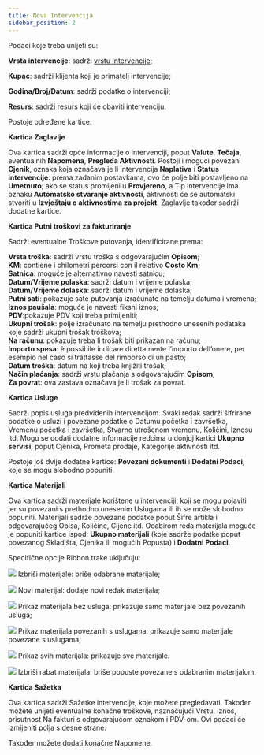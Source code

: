 ```yaml
---
title: Nova Intervencija
sidebar_position: 2
---
```


Podaci koje treba unijeti su:

**Vrsta intervencije**: sadrži [vrstu Intervencije](/docs/configurations/tables/project-management/intervention-type/);

**Kupac**: sadrži klijenta koji je primatelj intervencije;

**Godina/Broj/Datum**: sadrži podatke o intervenciji;

**Resurs**: sadrži resurs koji će obaviti intervenciju.

Postoje određene kartice.

**Kartica Zaglavlje**

Ova kartica sadrži opće informacije o intervenciji, poput **Valute**, **Tečaja**, eventualnih **Napomena**, **Pregleda Aktivnosti**. Postoji i mogući povezani **Cjenik**, oznaka koja označava je li intervencija **Naplativa** i **Status intervencije**: prema zadanim postavkama, ovo će polje biti postavljeno na **Umetnuto**; ako se status promijeni u **Provjereno**, a Tip intervencije ima oznaku **Automatsko stvaranje aktivnosti**, aktivnosti će se automatski stvoriti u **Izvještaju o aktivnostima za projekt**. 
Zaglavlje također sadrži dodatne kartice.

**Kartica Putni troškovi za fakturiranje**

Sadrži eventualne Troškove putovanja, identificirane prema:

**Vrsta troška**: sadrži vrstu troška s odgovarajućim **Opisom**;    
**KM**: contiene i chilometri percorsi con il relativo **Costo Km**;    
**Satnica**: moguće je alternativno navesti satnicu;   
**Datum/Vrijeme polaska**: sadrži datum i vrijeme polaska;   
**Datum/Vrijeme dolaska**: sadrži datum i vrijeme dolaska;   
**Putni sati**: pokazuje sate putovanja izračunate na temelju datuma i vremena; 
**Iznos paušala**: moguće je navesti fiksni iznos;  
**PDV**:pokazuje PDV koji treba primijeniti;      
**Ukupni trošak**: polje izračunato na temelju prethodno unesenih podataka koje sadrži ukupni trošak troškova;    
**Na računu**: pokazuje treba li trošak biti prikazan na računu;      
**Importo spesa**: è possibile indicare direttamente l’importo dell’onere, per esempio nel caso si trattasse del rimborso di un pasto;     
**Datum troška**: datum na koji treba knjižiti trošak;     
**Način plaćanja**: sadrži vrstu plaćanja s odgovarajućim **Opisom**;     
**Za povrat**: ova zastava označava je li trošak za povrat.

**Kartica Usluge**

Sadrži popis usluga predviđenih intervencijom. Svaki redak sadrži šifrirane podatke o usluzi i povezane podatke o Datumu početka i završetka, Vremenu početka i završetka, Stvarno utrošenom vremenu, Količini, Iznosu itd. Mogu se dodati dodatne informacije redcima u donjoj kartici **Ukupno servisi**, poput Cjenika, Prometa prodaje, Kategorije aktivnosti itd.

Postoje još dvije dodatne kartice: **Povezani dokumenti** i **Dodatni Podaci**, koje se mogu slobodno popuniti.

**Kartica Materijali**

Ova kartica sadrži materijale korištene u intervenciji, koji se mogu pojaviti jer su povezani s prethodno unesenim Uslugama ili ih se može slobodno popuniti. Materijali sadrže povezane podatke poput Šifre artikla i odgovarajućeg Opisa, Količine, Cijene itd. 
Odabirom reda materijala moguće je popuniti kartice ispod: **Ukupno materijali** (koje sadrže podatke poput povezanog Skladišta, Cjenika ili mogućih Popusta) i **Dodatni Podaci**. 

Specifične opcije Ribbon trake uključuju:

![](/img/neutral/common/delete.png) Izbriši materijale: briše odabrane materijale;

![](/img/neutral/common/new.png) Novi materijal: dodaje novi redak materijala;

![](/img/neutral/common/view-material.png) Prikaz materijala bez usluga: prikazuje samo materijale bez povezanih usluga;

![](/img/neutral/common/view-material.png) Prikaz materijala povezanih s uslugama: prikazuje samo materijale povezane s uslugama;

![](/img/neutral/common/view-material.png) Prikaz svih materijala: prikazuje sve materijale.

![](/img/neutral/common/delete-discount.png) Izbriši rabat materijala: briše popuste povezane s odabranim materijalom.

**Kartica Sažetka**

Ova kartica sadrži Sažetke intervencije, koje možete pregledavati. Također možete unijeti eventualne konačne troškove, naznačujući Vrstu, iznos, prisutnost Na fakturi s odgovarajućom oznakom i PDV-om. Ovi podaci će izmijeniti polja s desne strane.

Također možete dodati konačne Napomene.


